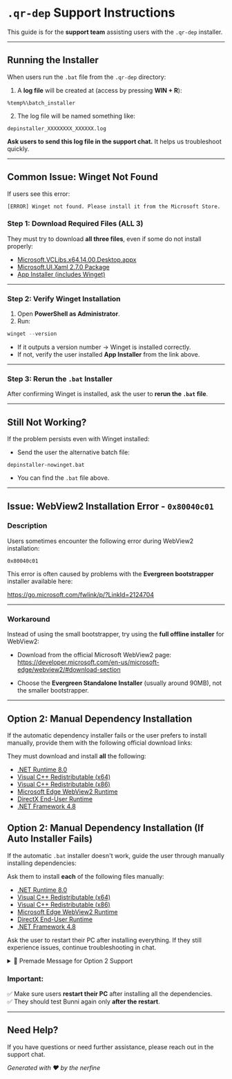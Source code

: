 
# `.qr-dep` Support Instructions

This guide is for the **support team** assisting users with the `.qr-dep` installer.

---

## Running the Installer

When users run the `.bat` file from the `.qr-dep` directory:

1. A **log file** will be created at (access by pressing **WIN + R**):

```
%temp%\batch_installer
```

2. The log file will be named something like:

```
depinstaller_XXXXXXXX_XXXXXX.log
```

**Ask users to send this log file in the support chat.** It helps us troubleshoot quickly.

---

## Common Issue: Winget Not Found

If users see this error:

```
[ERROR] Winget not found. Please install it from the Microsoft Store.
```

### Step 1: Download Required Files (ALL 3)

They must try to download **all three files**, even if some do not install properly:

- [Microsoft.VCLibs.x64.14.00.Desktop.appx](https://aka.ms/Microsoft.VCLibs.x64.14.00.Desktop.appx)  
- [Microsoft.UI.Xaml 2.7.0 Package](https://www.nuget.org/api/v2/package/Microsoft.UI.Xaml/2.7.0)  
- [App Installer (includes Winget)](https://aka.ms/getwinget)  

---

### Step 2: Verify Winget Installation

1. Open **PowerShell as Administrator**.
2. Run:

```powershell
winget --version
```

* If it outputs a version number → Winget is installed correctly.
* If not, verify the user installed **App Installer** from the link above.

---

### Step 3: Rerun the `.bat` Installer

After confirming Winget is installed, ask the user to **rerun the `.bat` file**.

---

## Still Not Working?

If the problem persists even with Winget installed:

* Send the user the alternative batch file:

```
depinstaller-nowinget.bat
```

* You can find the `.bat` file above.

---

## Issue: WebView2 Installation Error - `0x80040c01`

### Description

Users sometimes encounter the following error during WebView2 installation:

```
0x80040c01
```

This error is often caused by problems with the **Evergreen bootstrapper** installer available here:

https://go.microsoft.com/fwlink/p/?LinkId=2124704

---

### Workaround

Instead of using the small bootstrapper, try using the **full offline installer** for WebView2:

* Download from the official Microsoft WebView2 page:  
  https://developer.microsoft.com/en-us/microsoft-edge/webview2/#download-section

* Choose the **Evergreen Standalone Installer** (usually around 90MB), not the smaller bootstrapper.

---

## Option 2: Manual Dependency Installation

If the automatic dependency installer fails or the user prefers to install manually, provide them with the following official download links:

They must download and install **all** the following:

- [.NET Runtime 8.0](https://dotnet.microsoft.com/en-us/download/dotnet/8.0/runtime)  
- [Visual C++ Redistributable (x64)](https://learn.microsoft.com/en-us/cpp/windows/latest-supported-vc-redist)  
- [Visual C++ Redistributable (x86)](https://learn.microsoft.com/en-us/cpp/windows/latest-supported-vc-redist)  
- [Microsoft Edge WebView2 Runtime](https://developer.microsoft.com/en-us/microsoft-edge/webview2/)  
- [DirectX End-User Runtime](https://www.microsoft.com/en-us/download/details.aspx?id=35)  
- [.NET Framework 4.8](https://dotnet.microsoft.com/en-us/download/dotnet-framework/net48)


## Option 2: Manual Dependency Installation (If Auto Installer Fails)

If the automatic `.bat` installer doesn't work, guide the user through manually installing dependencies:

Ask them to install **each** of the following files manually:

- [.NET Runtime 8.0](https://dotnet.microsoft.com/en-us/download/dotnet/8.0/runtime)
- [Visual C++ Redistributable (x64)](https://learn.microsoft.com/en-us/cpp/windows/latest-supported-vc-redist)
- [Visual C++ Redistributable (x86)](https://learn.microsoft.com/en-us/cpp/windows/latest-supported-vc-redist)
- [Microsoft Edge WebView2 Runtime](https://developer.microsoft.com/en-us/microsoft-edge/webview2/)
- [DirectX End-User Runtime](https://www.microsoft.com/en-us/download/details.aspx?id=35)
- [.NET Framework 4.8](https://dotnet.microsoft.com/en-us/download/dotnet-framework/net48)

Ask the user to restart their PC after installing everything. If they still experience issues, continue troubleshooting in chat.

<details>
<summary>💬 Premade Message for Option 2 Support</summary>

Support staff can use the following message when sending users instructions for manual dependency installation:

```

Hi! Since the automatic installer didn't work on your system, please try installing the required dependencies manually.

Here are the links to each one — make sure to install **all of them**, even if you think they’re already on your PC:

* .NET Runtime 8.0: [https://dotnet.microsoft.com/en-us/download/dotnet/8.0/runtime](https://dotnet.microsoft.com/en-us/download/dotnet/8.0/runtime)
* Visual C++ Redistributable (x64): [https://learn.microsoft.com/en-us/cpp/windows/latest-supported-vc-redist](https://learn.microsoft.com/en-us/cpp/windows/latest-supported-vc-redist)
* Visual C++ Redistributable (x86): [https://learn.microsoft.com/en-us/cpp/windows/latest-supported-vc-redist](https://learn.microsoft.com/en-us/cpp/windows/latest-supported-vc-redist)
* Microsoft Edge WebView2 Runtime: [https://developer.microsoft.com/en-us/microsoft-edge/webview2/](https://developer.microsoft.com/en-us/microsoft-edge/webview2/)
* DirectX End-User Runtime: [https://www.microsoft.com/en-us/download/details.aspx?id=35](https://www.microsoft.com/en-us/download/details.aspx?id=35)
* .NET Framework 4.8: [https://dotnet.microsoft.com/en-us/download/dotnet-framework/net48](https://dotnet.microsoft.com/en-us/download/dotnet-framework/net48)

After installing all of them, restart your PC and try launching Bunni again.

Let me know if you run into any issues!

```

</details>


### Important:
✅ Make sure users **restart their PC** after installing all the dependencies.  
✅ They should test Bunni again only **after the restart**.

---

## Need Help?

If you have questions or need further assistance, please reach out in the support chat.

*Generated with ❤️ by the nerfine*
